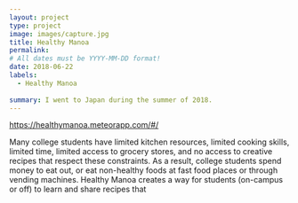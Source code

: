 ```yaml
---
layout: project
type: project
image: images/capture.jpg
title: Healthy Manoa 
permalink: 
# All dates must be YYYY-MM-DD format!
date: 2018-06-22
labels:
  - Healthy Manoa
 
summary: I went to Japan during the summer of 2018.
---
```


https://healthymanoa.meteorapp.com/#/

Many college students have limited kitchen resources, limited cooking skills, limited time, limited access to grocery stores, and no access to creative recipes that respect these constraints. As a result, college students spend money to eat out, or eat non-healthy foods at fast food places or through vending machines. Healthy Manoa creates a way for students (on-campus or off) to learn and share recipes that
